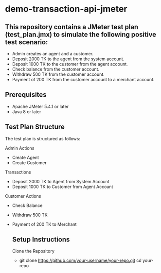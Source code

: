 # demo-transaction-api-jmeter

## This repository contains a JMeter test plan (test_plan.jmx) to simulate the following positive test scenario:
 - Admin creates an agent and a customer.
 - Deposit 2000 TK to the agent from the system account.
 - Deposit 1000 TK to the customer from the agent account.
 - Check balance from the customer account.
 - Withdraw 500 TK from the customer account.
 - Payment of 200 TK from the customer account to a merchant account.

## Prerequisites
- Apache JMeter 5.4.1 or later
- Java 8 or later

  
## Test Plan Structure
The test plan is structured as follows:

Admin Actions
- Create Agent
- Create Customer

Transactions
- Deposit 2000 TK to Agent from System Account
- Deposit 1000 TK to Customer from Agent Account

Customer Actions
- Check Balance
- Withdraw 500 TK
- Payment of 200 TK to Merchant

  ## Setup Instructions
  Clone the Repository
  - git clone https://github.com/your-username/your-repo.git cd your-repo



